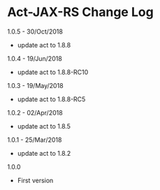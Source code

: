 # Act-JAX-RS Change Log

1.0.5 - 30/Oct/2018
* update act to 1.8.8

1.0.4 - 19/Jun/2018
* update act to 1.8.8-RC10

1.0.3 - 19/May/2018
* update act to 1.8.8-RC5

1.0.2 - 02/Apr/2018
* update act to 1.8.5

1.0.1 - 25/Mar/2018
* update act to 1.8.2


1.0.0

- First version
